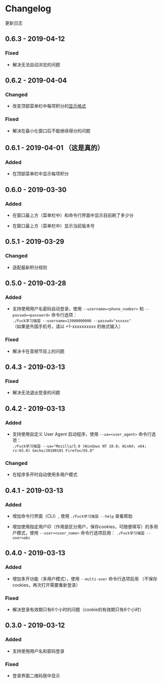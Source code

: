 # Changelog

更新日志

## 0.6.3 - 2019-04-12

### Fixed

* 解决无法自动浏览的问题

## 0.6.2 - 2019-04-04

### Changed

* 改变顶部菜单栏中每项积分的[显示格式](https://github.com/fuck-xuexiqiangguo/Fuck-XueXiQiangGuo/issues/240#issuecomment-478416227)

### Fixed

* 解决在最小化窗口后不能继续得分的问题

## 0.6.1 - 2019-04-01 （这是真的）

### Added

* 在顶部菜单栏中显示每项积分

## 0.6.0 - 2019-03-30

### Added

* 在窗口最上方（菜单栏中）和命令行界面中显示目前刷了多少分

* 在窗口最上方（菜单栏中）显示当前版本号

## 0.5.1 - 2019-03-29

### Changed

* 适配最新积分规则

## 0.5.0 - 2019-03-28

### Added

* 支持使用用户名密码自动登录，使用 `--username=<phone_number>` 和 `--passwd=<password>` 命令行选项：  
`./Fuck学习强国 --username=13900000000 --passwd="xxxxxx"`  
（如果是外国手机号，请以 +1-xxxxxxxxxx 的格式输入）

### Fixed

* 解决卡在音频节目上的问题

## 0.4.3 - 2019-03-13

### Fixed

* 解决无法退出登录的问题

## 0.4.2 - 2019-03-13

### Added

* 支持使用自定义 User Agent 启动程序，使用 `--ua=<user_agent>` 命令行选项：  
`./Fuck学习强国 --ua="Mozilla/5.0 (Windows NT 10.0; Win64; x64; rv:65.0) Gecko/20100101 Firefox/65.0"`

### Changed

* 在程序多开时自动使用多用户模式

## 0.4.1 - 2019-03-13

### Added

* 增加命令行界面（CLI）, 使用 `./Fuck学习强国 --help` 查看帮助

* 增加使用指定用户ID（作用是区分用户，保存cookies，可随便填写）的多用户模式，使用 `--user=<user_name>` 命令行选项启用： `./Fuck学习强国 --user=abc`

## 0.4.0 - 2019-03-13

### Added

* 增加多开功能（多用户模式），使用 `--multi-user` 命令行选项启用 （不保存cookies，再次打开需要重新登录）

### Fixed

* 解决登录有效期只有6个小时的问题（cookie的有效期只有6个小时）

## 0.3.0 - 2019-03-12

### Added

* 支持使用用户名和密码登录

### Fixed

* 登录界面二维码居中显示
